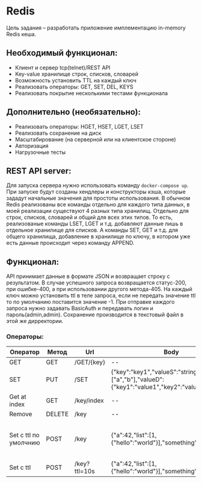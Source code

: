 # Redis

Цель задания – разработать приложение имплементацию in-memory Redis кеша.

## Необходимый функционал:

* Клиент и сервер tcp(telnet)/REST API
* Key-value хранилище строк, списков, словарей
* Возможность установить TTL на каждый ключ
* Реализовать операторы: GET, SET, DEL, KEYS
* Реализовать покрытие несколькими тестами функционала

## Дополнительно (необязательно):

* Реализовать операторы: HGET, HSET, LGET, LSET
* Реализовать сохранение на диск
* Масштабирование (на серверной или на клиентское стороне)
* Авторизация
* Нагрузочные тесты


## REST API server:

Для запуска сервера нужно использовать команду `docker-compose up`. При запуске будут созданы хендлеры и конструкторы кэша, которые зададут начальные значения для простоты использования.
В обычном Redis реализованы все команды отдельно для каждого типа данных, в моей реализации существуют 4 разных типа хранилищ. Отдельно для строк, списков, словарей и общий для всех этих типов.
То есть, реализованые команды LSET, LGET и т.д. добавляют данные лишь в отдельное хранилище для списков. А команды SET, GET и т.д. для общего хранилища, добавление в хранилище по ключу, в котором уже есть данные происходит через команду APPEND.

## Функционал:

API принимает данные в формате JSON и возвращает строку с результатом.
В случае успешного запроса возвращается статус-200, при ошибке-400, а при использовании другого метода-405.
На каждый ключ можно установить ttl в теле запроса, если не передать значение ttl то по умолчанию поставится значение -1.
При отправке каждого запроса нужно задавать BasicAuth и передавать логин и пароль(admin,admin).
Сохранение производится в текстовый файл в этой же дирректории.

### Операторы:

| Оператор                | Метод | Url          | Body                                                         | Пример успешного ответаa                                                                | Пример ошибки                                                    |
|-----------------------|--------|--------------|--------------------------------------------------------------|-----------------------------------------------------------------------------------------|------------------------------------------------------------------|
| GET                  | GET    | /GET/{key}            | --                                                           | ["string","map","my_key"]                                                               | --                                                               |
| SET                   | PUT    | /SET         | {"key":"key1","valueS":"string","valueL":["a","b"],"valueD":{"key1":"value1","key2":"value2"}}                                                          | {"type": 1,"data": [1,"string",{"map": "of_something"},0.2,null,["nested","list",42,]]} | {"error": "key not found"}                                       |
| Get at index          | GET    | /key/index   | --                                                           | {"inner": {"one_more": {"key": "value"}}}                                               | {"error": "cant get item at index"}                              |
| Remove                | DELETE | /key         | --                                                           | "OK"                                                                                    | --                                                               |
| Set с ttl по умолчнию | POST   | /key         | {"a":42,"list":[1,{"hello":"world"}],"something":"anything"} | {"type":2,"data":{"a":42,"list":[1,{"hello":"world"}],"something":"anything"}}          | {"error":"invalid character 'a' looking for beginning of value"} |
| Set с ttl             | POST   | /key?ttl=10s | {"a":42,"list":[1,{"hello":"world"}],"something":"anything"} | {"type":2,"data":{"a":42,"list":[1,{"hello":"world"}],"something":"anything"}}          | {"error":"Malformed duration"}                                   |

